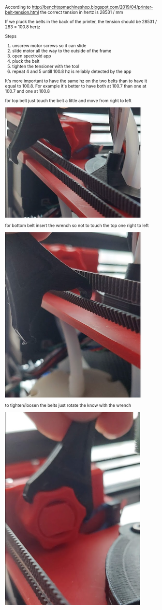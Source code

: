According to http://benchtopmachineshop.blogspot.com/2019/04/printer-belt-tension.html
the correct tension in hertz is 28531 / mm

If we pluck the belts in the back of the printer, the tension should be 28531 / 283 = 100.8 hertz

Steps
1. unscrew motor screws so it can slide
2. slide motor all the way to the outside of the frame
3. open spectroid app
4. pluck the belt
5. tighten the tensioner with the tool
6. repeat 4 and 5 untill 100.8 hz is reliably detected by the app

It's more important to have the same hz on the two belts than to have it equal to 100.8. For example it's better to have both at 100.7 than one at 100.7 and one at 100.8


for top belt just touch the belt a little and move from right to left

![pluck top belt](https://raw.githubusercontent.com/vladbabii/printer.tiny-m.mods/main/build/belt_tension/pluck_1.png)

for bottom belt insert the wrench so not to touch the top one right to left

![pluck bottom belt](https://raw.githubusercontent.com/vladbabii/printer.tiny-m.mods/main/build/belt_tension/pluck_2.png)

to tighten/loosen the belts just rotate the know with the wrench

![set tension](https://raw.githubusercontent.com/vladbabii/printer.tiny-m.mods/main/build/belt_tension/tension.png)
